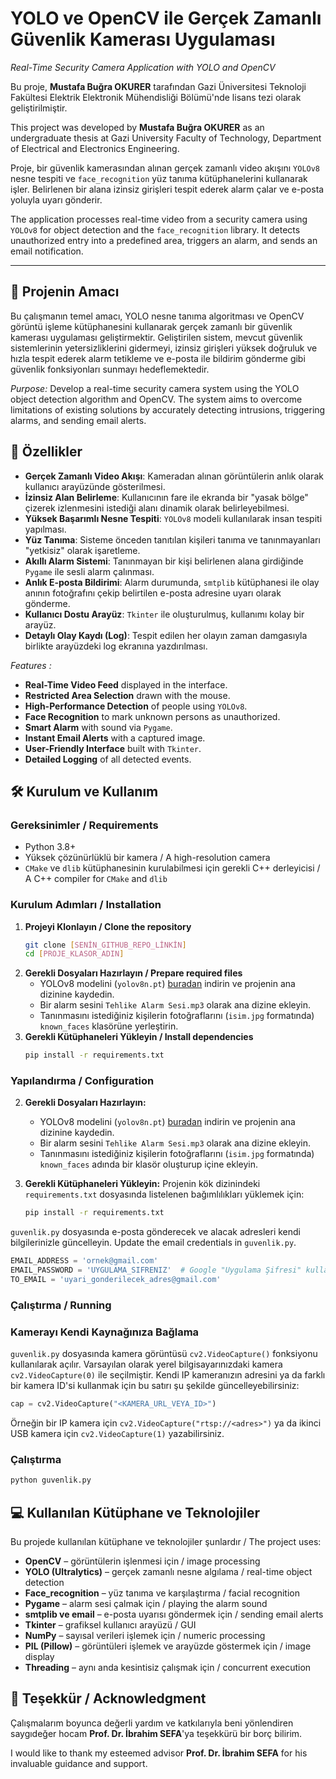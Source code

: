 # YOLO ve OpenCV ile Gerçek Zamanlı Güvenlik Kamerası Uygulaması

*Real-Time Security Camera Application with YOLO and OpenCV*

Bu proje, **Mustafa Buğra OKURER** tarafından Gazi Üniversitesi Teknoloji Fakültesi Elektrik Elektronik Mühendisliği Bölümü'nde lisans tezi olarak geliştirilmiştir.

This project was developed by **Mustafa Buğra OKURER** as an undergraduate thesis at Gazi University Faculty of Technology, Department of Electrical and Electronics Engineering.

Proje, bir güvenlik kamerasından alınan gerçek zamanlı video akışını `YOLOv8` nesne tespiti ve `face_recognition` yüz tanıma kütüphanelerini kullanarak işler. Belirlenen bir alana izinsiz girişleri tespit ederek alarm çalar ve e-posta yoluyla uyarı gönderir.

The application processes real-time video from a security camera using `YOLOv8` for object detection and the `face_recognition` library. It detects unauthorized entry into a predefined area, triggers an alarm, and sends an email notification.

---

## 🌟 Projenin Amacı

Bu çalışmanın temel amacı, YOLO nesne tanıma algoritması ve OpenCV görüntü işleme kütüphanesini kullanarak gerçek zamanlı bir güvenlik kamerası uygulaması geliştirmektir. Geliştirilen sistem, mevcut güvenlik sistemlerinin yetersizliklerini gidermeyi, izinsiz girişleri yüksek doğruluk ve hızla tespit ederek alarm tetikleme ve e-posta ile bildirim gönderme gibi güvenlik fonksiyonları sunmayı hedeflemektedir.

*Purpose:* Develop a real-time security camera system using the YOLO object detection algorithm and OpenCV. The system aims to overcome limitations of existing solutions by accurately detecting intrusions, triggering alarms, and sending email alerts.

## 🚀 Özellikler

- **Gerçek Zamanlı Video Akışı**: Kameradan alınan görüntülerin anlık olarak kullanıcı arayüzünde gösterilmesi.
- **İzinsiz Alan Belirleme**: Kullanıcının fare ile ekranda bir "yasak bölge" çizerek izlenmesini istediği alanı dinamik olarak belirleyebilmesi.
- **Yüksek Başarımlı Nesne Tespiti**: `YOLOv8` modeli kullanılarak insan tespiti yapılması.
- **Yüz Tanıma**: Sisteme önceden tanıtılan kişileri tanıma ve tanınmayanları "yetkisiz" olarak işaretleme.
- **Akıllı Alarm Sistemi**: Tanınmayan bir kişi belirlenen alana girdiğinde `Pygame` ile sesli alarm çalınması.
- **Anlık E-posta Bildirimi**: Alarm durumunda, `smtplib` kütüphanesi ile olay anının fotoğrafını çekip belirtilen e-posta adresine uyarı olarak gönderme.
- **Kullanıcı Dostu Arayüz**: `Tkinter` ile oluşturulmuş, kullanımı kolay bir arayüz.
- **Detaylı Olay Kaydı (Log)**: Tespit edilen her olayın zaman damgasıyla birlikte arayüzdeki log ekranına yazdırılması.

*Features :*
- **Real-Time Video Feed** displayed in the interface.
- **Restricted Area Selection** drawn with the mouse.
- **High-Performance Detection** of people using `YOLOv8`.
- **Face Recognition** to mark unknown persons as unauthorized.
- **Smart Alarm** with sound via `Pygame`.
- **Instant Email Alerts** with a captured image.
- **User-Friendly Interface** built with `Tkinter`.
- **Detailed Logging** of all detected events.

## 🛠️ Kurulum ve Kullanım

### Gereksinimler / Requirements

- Python 3.8+
- Yüksek çözünürlüklü bir kamera / A high-resolution camera
- `CMake` ve `dlib` kütüphanesinin kurulabilmesi için gerekli C++ derleyicisi / A C++ compiler for `CMake` and `dlib`

### Kurulum Adımları / Installation

1. **Projeyi Klonlayın / Clone the repository**
   ```bash
   git clone [SENİN_GITHUB_REPO_LİNKİN]
   cd [PROJE_KLASOR_ADIN]
   ```
2. **Gerekli Dosyaları Hazırlayın / Prepare required files**
   - YOLOv8 modelini (`yolov8n.pt`) [buradan](https://github.com/ultralytics/assets/releases/download/v0.0.0/yolov8n.pt) indirin ve projenin ana dizinine kaydedin.
   - Bir alarm sesini `Tehlike Alarm Sesi.mp3` olarak ana dizine ekleyin.
   - Tanınmasını istediğiniz kişilerin fotoğraflarını (`isim.jpg` formatında) `known_faces` klasörüne yerleştirin.
3. **Gerekli Kütüphaneleri Yükleyin / Install dependencies**
   ```bash
   pip install -r requirements.txt
   ```


### Yapılandırma / Configuration

2.  **Gerekli Dosyaları Hazırlayın:**
    * YOLOv8 modelini (`yolov8n.pt`) [buradan](https://github.com/ultralytics/assets/releases/download/v0.0.0/yolov8n.pt) indirin ve projenin ana dizinine kaydedin.
    * Bir alarm sesini `Tehlike Alarm Sesi.mp3` olarak ana dizine ekleyin.
    * Tanınmasını istediğiniz kişilerin fotoğraflarını (`isim.jpg` formatında) `known_faces` adında bir klasör oluşturup içine ekleyin.

3.  **Gerekli Kütüphaneleri Yükleyin:** Projenin kök dizinindeki
   `requirements.txt` dosyasında listelenen bağımlılıkları yüklemek için:
    ```bash
    pip install -r requirements.txt
    ```




`guvenlik.py` dosyasında e-posta gönderecek ve alacak adresleri kendi bilgilerinizle güncelleyin.
Update the email credentials in `guvenlik.py`.
```python
EMAIL_ADDRESS = 'ornek@gmail.com'
EMAIL_PASSWORD = 'UYGULAMA_SIFRENIZ'  # Google "Uygulama Şifresi" kullanın
TO_EMAIL = 'uyari_gonderilecek_adres@gmail.com'
```


### Çalıştırma / Running

### Kamerayı Kendi Kaynağınıza Bağlama

`guvenlik.py` dosyasında kamera görüntüsü `cv2.VideoCapture()` fonksiyonu
kullanılarak açılır. Varsayılan olarak yerel bilgisayarınızdaki kamera
`cv2.VideoCapture(0)` ile seçilmiştir. Kendi IP kameranızın adresini ya da
farklı bir kamera ID'si kullanmak için bu satırı şu şekilde güncelleyebilirsiniz:

```python
cap = cv2.VideoCapture("<KAMERA_URL_VEYA_ID>")
```

Örneğin bir IP kamera için `cv2.VideoCapture("rtsp://<adres>")` ya da ikinci
USB kamera için `cv2.VideoCapture(1)` yazabilirsiniz.

### Çalıştırma


```bash
python guvenlik.py
```

## 💻 Kullanılan Kütüphane ve Teknolojiler

Bu projede kullanılan kütüphane ve teknolojiler şunlardır / The project uses:

- **OpenCV** – görüntülerin işlenmesi için / image processing
- **YOLO (Ultralytics)** – gerçek zamanlı nesne algılama / real-time object detection
- **Face_recognition** – yüz tanıma ve karşılaştırma / facial recognition
- **Pygame** – alarm sesi çalmak için / playing the alarm sound
- **smtplib ve email** – e-posta uyarısı göndermek için / sending email alerts
- **Tkinter** – grafiksel kullanıcı arayüzü / GUI
- **NumPy** – sayısal verileri işlemek için / numeric processing
- **PIL (Pillow)** – görüntüleri işlemek ve arayüzde göstermek için / image display
- **Threading** – aynı anda kesintisiz çalışmak için / concurrent execution

## 🙏 Teşekkür / Acknowledgment

Çalışmalarım boyunca değerli yardım ve katkılarıyla beni yönlendiren saygıdeğer hocam **Prof. Dr. İbrahim SEFA**'ya teşekkürü bir borç bilirim.

I would like to thank my esteemed advisor **Prof. Dr. İbrahim SEFA** for his invaluable guidance and support.
